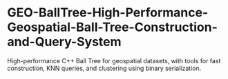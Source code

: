 # GEO-BallTree-High-Performance-Geospatial-Ball-Tree-Construction-and-Query-System
High-performance C++ Ball Tree for geospatial datasets, with tools for fast construction, KNN queries, and clustering using binary serialization.
